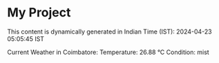# My Project

This content is dynamically generated in Indian Time (IST): 2024-04-23 05:05:45 IST


Current Weather in Coimbatore:
Temperature: 26.88 °C
Condition: mist
